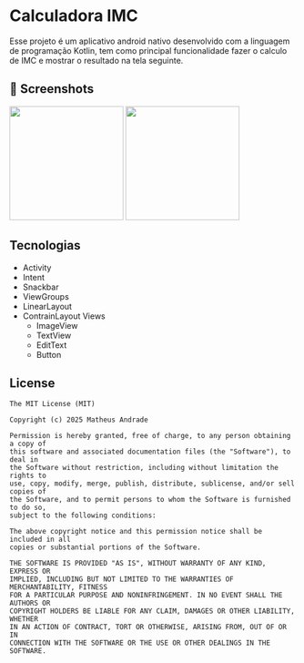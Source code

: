 # Calculadora IMC
Esse projeto é um aplicativo android nativo desenvolvido com a linguagem de programação Kotlin, tem como principal funcionalidade fazer o calculo de IMC e mostrar o resultado na tela seguinte.

## :camera_flash: Screenshots
<!-- You can add more screenshots here if you like -->
<img src="[https://github.com/user-attachments/assets/54f890ef-0477-4cd1-86ca-b687ac55f0e1](https://github.com/user-attachments/assets/ceccbc82-d810-4f0c-afd3-9b49ab9ce2e5)" width=200/>
<img src="[https://github.com/user-attachments/assets/63b87508-5a59-4d15-812c-8e29401773dd](https://github.com/user-attachments/assets/d4776c57-80e4-464e-bc5e-5a1faa7f3766)" width=200/>


## Tecnologias
- Activity
- Intent
- Snackbar
- ViewGroups
- LinearLayout
- ContrainLayout
  Views
  - ImageView
  - TextView
  - EditText
  - Button


## License
```
The MIT License (MIT)

Copyright (c) 2025 Matheus Andrade

Permission is hereby granted, free of charge, to any person obtaining a copy of
this software and associated documentation files (the "Software"), to deal in
the Software without restriction, including without limitation the rights to
use, copy, modify, merge, publish, distribute, sublicense, and/or sell copies of
the Software, and to permit persons to whom the Software is furnished to do so,
subject to the following conditions:

The above copyright notice and this permission notice shall be included in all
copies or substantial portions of the Software.

THE SOFTWARE IS PROVIDED "AS IS", WITHOUT WARRANTY OF ANY KIND, EXPRESS OR
IMPLIED, INCLUDING BUT NOT LIMITED TO THE WARRANTIES OF MERCHANTABILITY, FITNESS
FOR A PARTICULAR PURPOSE AND NONINFRINGEMENT. IN NO EVENT SHALL THE AUTHORS OR
COPYRIGHT HOLDERS BE LIABLE FOR ANY CLAIM, DAMAGES OR OTHER LIABILITY, WHETHER
IN AN ACTION OF CONTRACT, TORT OR OTHERWISE, ARISING FROM, OUT OF OR IN
CONNECTION WITH THE SOFTWARE OR THE USE OR OTHER DEALINGS IN THE SOFTWARE.
```
